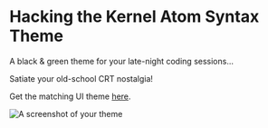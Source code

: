 # Hacking the Kernel Atom Syntax Theme

A black & green theme for your late-night coding sessions...

Satiate your old-school CRT nostalgia!

Get the matching UI theme [here](https://atom.io/themes/hacking-the-kernel-ui).

![A screenshot of your theme](https://raw.githubusercontent.com/heisian/hacking-the-kernel/master/screenshot.jpg)

